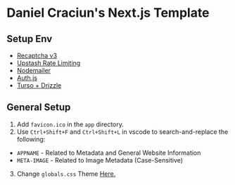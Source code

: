 # Daniel Craciun's Next.js Template

## Setup Env

- [Recaptcha v3](https://medium.com/gitconnected/elevate-next-js-13-security-effortlessly-shield-your-website-with-google-recaptcha-v3-in-minutes-9ae1c5009967)
- [Upstash Rate Limiting](https://levelup.gitconnected.com/secure-your-api-endpoints-in-next-js-13-with-upstash-b305da433e13)
- [Nodemailer](https://blog.stackademic.com/automate-200-emails-daily-nodemailer-next-js-13-integration-c7773ab63d5d)
- [Auth.js](https://levelup.gitconnected.com/authentication-in-two-lines-of-code-auth-js-next-js-14-653b252abfd3)
- [Turso + Drizzle](https://medium.com/gitconnected/setup-turso-drizzle-in-6-minutes-ef5850f29b70)

## General Setup

1. Add `favicon.ico` in the `app` directory.
2. Use `Ctrl+Shift+F` and `Ctrl+Shift+L` in vscode to search-and-replace the following:

- `APPNAME` - Related to Metadata and General Website Information
- `META-IMAGE` - Related to Image Metadata (Case-Sensitive)

3. Change `globals.css` Theme [Here.](https://ui.shadcn.com/themes)
